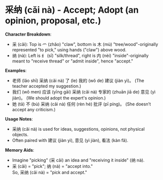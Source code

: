 # **采纳 (cǎi nà) - Accept; Adopt (an opinion, proposal, etc.)**

**Character Breakdown**:  
- 采 (cǎi): Top is 爫 (zhǎo) "claw", bottom is 木 (mù) "tree/wood"-originally represented "to pick," using hands ("claw") above wood.  
- 纳 (nà): Left is 纟 (sī) "silk/thread", right is 内 (nèi) "inside"-originally meant to "receive thread" or "admit inside", hence "accept."

**Examples**:  
- 老师 (lǎo shī) 采纳 (cǎi nà) 了 (le) 我的 (wǒ de) 建议 (jiàn yì)。 (The teacher accepted my suggestion.)  
- 我们 (wǒ men) 应该 (yīng gāi) 采纳 (cǎi nà) 专家的 (zhuān jiā de) 意见 (yì jiàn)。 (We should adopt the expert's opinion.)  
- 她 (tā) 不 (bù) 采纳 (cǎi nà) 任何 (rèn hé) 批评 (pī píng)。 (She doesn’t accept any criticism.)

**Usage Notes**:  
- 采纳 (cǎi nà) is used for ideas, suggestions, opinions, not physical objects.  
- Often paired with 建议 (jiàn yì), 意见 (yì jiàn), 看法 (kàn fǎ).

**Memory Aids**:  
- Imagine "picking" (采 cǎi) an idea and "receiving it inside" (纳 nà).  
- 采 (cǎi) = "pick"; 纳 (nà) = "accept into."  
So, 采纳 (cǎi nà) = "pick and accept."